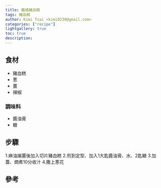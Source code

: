 ```yaml
---
title: 醬燒豬血糕
tags: 豬血糕
author: Kimi Tsai <kimi0230@gmail.com>
categories: ["recipe"]
lightgallery: true
toc: true
description:
---
```

## 食材
* 豬血糕
* 蔥
* 薑
* 辣椒

### 調味料
* 醬油膏
* 糖


## 步驟
1.麻油煸薑後加入切片豬血糕
2.煎到定型、加入1大匙醬油膏、水、2匙糖
3.加蓋、燜煮10分收汁
4.撒上蔥花


## 參考

